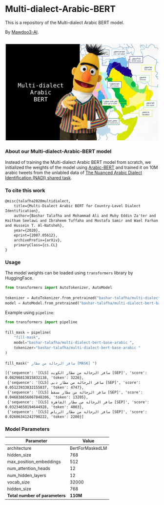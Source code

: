 # Multi-dialect-Arabic-BERT
This is a repository of the Multi-dialect Arabic BERT model.

By [Mawdoo3-AI](https://ai.mawdoo3.com/). 

<p align="center">
    <br>
    <img src="multidialct_arabic_bert.png" alt="Background reference: http://www.qfi.org/wp-content/uploads/2018/02/Qfi_Infographic_Mother-Language_Final.pdf" width="500"/>
    <br>
<p>



### About our Multi-dialect-Arabic-BERT model
Instead of training the Multi-dialect Arabic BERT model from scratch, we initialized the weights of the model using [Arabic-BERT](https://github.com/alisafaya/Arabic-BERT) and trained it on 10M arabic tweets from the unlabled data of [The Nuanced Arabic Dialect Identification (NADI) shared task](https://sites.google.com/view/nadi-shared-task).

### To cite this work
```
@misc{talafha2020multidialect,
    title={Multi-Dialect Arabic BERT for Country-Level Dialect Identification},
    author={Bashar Talafha and Mohammad Ali and Muhy Eddin Za'ter and Haitham Seelawi and Ibraheem Tuffaha and Mostafa Samir and Wael Farhan and Hussein T. Al-Natsheh},
    year={2020},
    eprint={2007.05612},
    archivePrefix={arXiv},
    primaryClass={cs.CL}
}
```

### Usage
The model weights can be loaded using `transformers` library by HuggingFace.

```python
from transformers import AutoTokenizer, AutoModel

tokenizer = AutoTokenizer.from_pretrained("bashar-talafha/multi-dialect-bert-base-arabic")
model = AutoModel.from_pretrained("bashar-talafha/multi-dialect-bert-base-arabic")
```

Example using `pipeline`:

```python
from transformers import pipeline

fill_mask = pipeline(
    "fill-mask",
    model="bashar-talafha/multi-dialect-bert-base-arabic ",
    tokenizer="bashar-talafha/multi-dialect-bert-base-arabic "
)

fill_mask(" سافر الرحالة من مطار [MASK] ")
```
```
[{'sequence': '[CLS] سافر الرحالة من مطار الكويت [SEP]', 'score': 0.08296813815832138, 'token': 3226},
 {'sequence': '[CLS] سافر الرحالة من مطار دبي [SEP]', 'score': 0.05123933032155037, 'token': 4747},
 {'sequence': '[CLS] سافر الرحالة من مطار مسقط [SEP]', 'score': 0.046838656067848206, 'token': 13205},
 {'sequence': '[CLS] سافر الرحالة من مطار القاهرة [SEP]', 'score': 0.03234650194644928, 'token': 4003},
 {'sequence': '[CLS] سافر الرحالة من مطار الرياض [SEP]', 'score': 0.02606341242790222, 'token': 2200}]
```

### Model Parameters

| Parameter | Value |
| ------------- | ------------- |
| architecture  | BertForMaskedLM  |
| hidden_size  | 768  |
| max_position_embeddings  | 512  |
| num_attention_heads  | 12  |
| num_hidden_layers  | 12  |
| vocab_size  | 32000  |
| hidden_size  | 768  |
<strong> Total number of parameters </strong> | <strong> 110M</strong>

